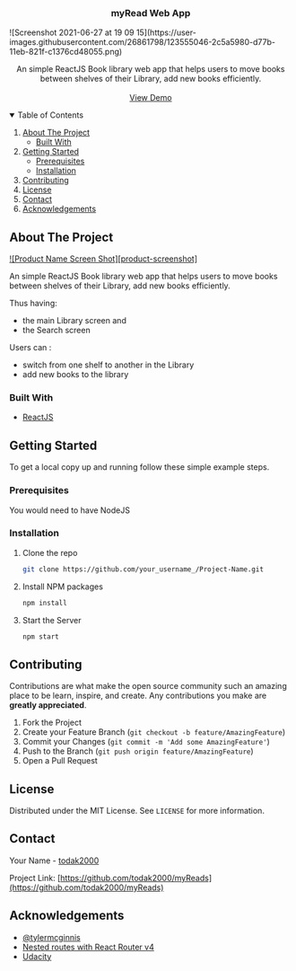 
<!-- PROJECT LOGO -->
<br />
<p align="center">
  <h3 align="center">myRead Web App</h3>
    ![Screenshot 2021-06-27 at 19 09 15](https://user-images.githubusercontent.com/26861798/123555046-2c5a5980-d77b-11eb-821f-c1376cd48055.png)

  <p align="center">
    An simple ReactJS Book library web app that helps users to move books between shelves of their Library, add new books efficiently.
    <br />
    <br />
    <a href="https://github.com/othneildrew/Best-README-Template">View Demo</a>
  </p>
</p>



<!-- TABLE OF CONTENTS -->
<details open="open">
  <summary>Table of Contents</summary>
  <ol>
    <li>
      <a href="#about-the-project">About The Project</a>
      <ul>
        <li><a href="#built-with">Built With</a></li>
      </ul>
    </li>
    <li>
      <a href="#getting-started">Getting Started</a>
      <ul>
        <li><a href="#prerequisites">Prerequisites</a></li>
        <li><a href="#installation">Installation</a></li>
      </ul>
    </li>
    <li><a href="#contributing">Contributing</a></li>
    <li><a href="#license">License</a></li>
    <li><a href="#contact">Contact</a></li>
    <li><a href="#acknowledgements">Acknowledgements</a></li>
  </ol>
</details>



<!-- ABOUT THE PROJECT -->
## About The Project

[![Product Name Screen Shot][product-screenshot]](https://example.com)

An simple ReactJS Book library web app that helps users to move books between shelves of their Library, add new books efficiently. 

Thus having:
* the main Library screen and 
* the Search screen

Users can :
* switch from one shelf to another in the Library
* add new books to the library

### Built With

* [ReactJS](https://reactjs.org/)




<!-- GETTING STARTED -->
## Getting Started

To get a local copy up and running follow these simple example steps.

### Prerequisites

You would need to have NodeJS


### Installation

1. Clone the repo
   ```sh
   git clone https://github.com/your_username_/Project-Name.git
   ```
2. Install NPM packages
   ```sh
   npm install
   ```
3. Start the Server
   ```sh
   npm start
   ```


<!-- CONTRIBUTING -->
## Contributing

Contributions are what make the open source community such an amazing place to be learn, inspire, and create. Any contributions you make are **greatly appreciated**.

1. Fork the Project
2. Create your Feature Branch (`git checkout -b feature/AmazingFeature`)
3. Commit your Changes (`git commit -m 'Add some AmazingFeature'`)
4. Push to the Branch (`git push origin feature/AmazingFeature`)
5. Open a Pull Request



<!-- LICENSE -->
## License

Distributed under the MIT License. See `LICENSE` for more information.



<!-- CONTACT -->
## Contact

Your Name - [todak2000](https://github.com/todak2000)

Project Link: [https://github.com/todak2000/myReads](https://github.com/todak2000/myReads)



<!-- ACKNOWLEDGEMENTS -->
## Acknowledgements
* [@tylermcginnis](https://twitter.com/tylermcginnis)
* [Nested routes with React Router v4](https://ui.dev/react-router-v4-nested-routes/)
* [Udacity](https://www.udacity.com/)

